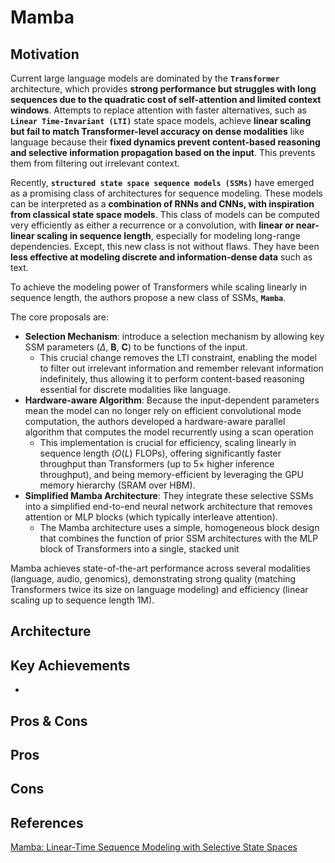 # Mamba

## Motivation
Current large language models are dominated by the **`Transformer`** architecture, which provides **strong performance but struggles with long sequences due to the quadratic cost of self-attention and limited context windows**. Attempts to replace attention with faster alternatives, such as **`Linear Time-Invariant (LTI)`** state space models, achieve **linear scaling but fail to match Transformer-level accuracy on dense modalities** like language because their **fixed dynamics prevent content-based reasoning and selective information propagation based on the input**. This prevents them from filtering out irrelevant context.

Recently, **`structured state space sequence models (SSMs)`** have emerged as a promising class of architectures for sequence modeling. These models can be interpreted as a **combination of RNNs and CNNs, with inspiration from classical state space models**. This class of models can be computed very efficiently as either a recurrence or a convolution, with **linear or near-linear scaling in sequence length**, especially for modeling long-range dependencies. Except, this new class is not without flaws. They have been **less effective at modeling discrete and information-dense data** such as text.

To achieve the modeling power of Transformers while scaling linearly in sequence length, the authors propose a new class of SSMs, **`Mamba`**.<br>

The core proposals are:
- **Selection Mechanism**: introduce a selection mechanism by allowing key SSM parameters ($\Delta$, $\mathbf{B}$, $\mathbf{C}$) to be functions of the input.
  - This crucial change removes the LTI constraint, enabling the model to filter out irrelevant information and remember relevant information indefinitely, thus allowing it to perform content-based reasoning essential for discrete modalities like language.
- **Hardware-aware Algorithm**: Because the input-dependent parameters mean the model can no longer rely on efficient convolutional mode computation, the authors developed a hardware-aware parallel algorithm that computes the model recurrently using a scan operation
  - This implementation is crucial for efficiency, scaling linearly in sequence length ($O(L)$ FLOPs), offering significantly faster throughput than Transformers (up to 5× higher inference throughput), and being memory-efficient by leveraging the GPU memory hierarchy (SRAM over HBM).
- **Simplified Mamba Architecture**: They integrate these selective SSMs into a simplified end-to-end neural network architecture that removes attention or MLP blocks (which typically interleave attention).
  - The Mamba architecture uses a simple, homogeneous block design that combines the function of prior SSM architectures with the MLP block of Transformers into a single, stacked unit
 
Mamba achieves state-of-the-art performance across several modalities (language, audio, genomics), demonstrating strong quality (matching Transformers twice its size on language modeling) and efficiency (linear scaling up to sequence length 1M).

## Architecture

## Key Achievements
- 

## Pros & Cons

Pros
- 

Cons
-

<!--
## Implementation
- Framework: 
- Dataset: 
- Colab Notebook: [link]()

## Results
Training

Validation

Examples:
-->

## References
[Mamba: Linear-Time Sequence Modeling with Selective State Spaces](https://arxiv.org/pdf/2312.00752)
